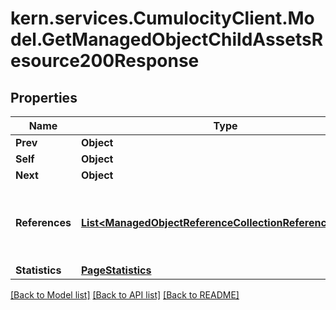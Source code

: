 # kern.services.CumulocityClient.Model.GetManagedObjectChildAssetsResource200Response

## Properties

Name | Type | Description | Notes
------------ | ------------- | ------------- | -------------
**Prev** | **Object** |  | [optional] 
**Self** | **Object** |  | [optional] 
**Next** | **Object** |  | [optional] 
**References** | [**List&lt;ManagedObjectReferenceCollectionReferencesInner&gt;**](ManagedObjectReferenceCollectionReferencesInner.md) | An array containing the details of all children (if any). | [optional] 
**Statistics** | [**PageStatistics**](PageStatistics.md) |  | [optional] 

[[Back to Model list]](../README.md#documentation-for-models) [[Back to API list]](../README.md#documentation-for-api-endpoints) [[Back to README]](../README.md)

